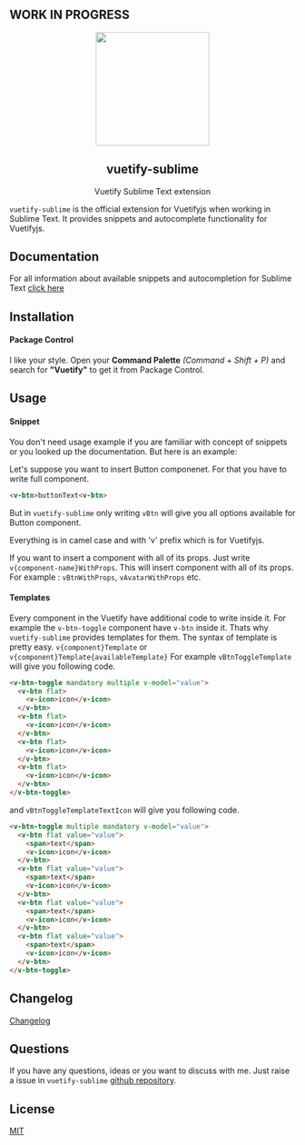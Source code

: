 ## WORK IN PROGRESS

<p align="center">
  <img height="200px"
  src="https://res.cloudinary.com/confidante/image/upload/v1520961320/logo_ew2tpg.png">
</p>

<h2 align="center">vuetify-sublime</h2>
<p align="center">Vuetify Sublime Text extension</p>

`vuetify-sublime` is the official extension for Vuetifyjs when working in Sublime Text. It provides snippets and autocomplete functionality for Vuetifyjs.

## Documentation

For all information about available snippets and autocompletion for Sublime Text [click here](https://github.com/vuetifyjs/vuetify-sublime/blob/master/documentation.md)

## Installation

#### Package Control

I like your style. Open your **Command Palette** _(Command + Shift + P)_ and search for **"Vuetify"** to get it from Package Control.

## Usage

#### Snippet

You don't need usage example if you are familiar with concept of snippets or you looked up the documentation. But here is an example:

Let's suppose you want to insert Button componenet. For that you have to write full component.

```HTML
<v-btn>buttonText<v-btn>
```

But in `vuetify-sublime` only writing `vBtn` will give you all options available for Button component.

Everything is in camel case and with 'v' prefix which is for Vuetifyjs.

If you want to insert a component with all of its props. Just write `v{component-name}WithProps`. This will insert component with all of its props. For example : `vBtnWithProps`, `vAvatarWithProps` etc.

#### Templates

Every component in the Vuetify have additional code to write inside it. For example the `v-btn-toggle` component have `v-btn` inside it. Thats why `vuetify-sublime` provides templates for them.
The syntax of template is pretty easy. `v{component}Template` or `v{component}Template{availableTemplate}`
For example `vBtnToggleTemplate` will give you following code.

```HTML
<v-btn-toggle mandatory multiple v-model="value">
  <v-btn flat>
    <v-icon>icon</v-icon>
  </v-btn>
  <v-btn flat>
    <v-icon>icon</v-icon>
  </v-btn>
  <v-btn flat>
    <v-icon>icon</v-icon>
  </v-btn>
  <v-btn flat>
    <v-icon>icon</v-icon>
  </v-btn>
</v-btn-toggle>
```

and `vBtnToggleTemplateTextIcon` will give you following code.

```HTML
<v-btn-toggle multiple mandatory v-model="value">
  <v-btn flat value="value">
    <span>text</span>
    <v-icon>icon</v-icon>
  </v-btn>
  <v-btn flat value="value">
    <span>text</span>
    <v-icon>icon</v-icon>
  </v-btn>
  <v-btn flat value="value">
    <span>text</span>
    <v-icon>icon</v-icon>
  </v-btn>
  <v-btn flat value="value">
    <span>text</span>
    <v-icon>icon</v-icon>
  </v-btn>
</v-btn-toggle>
```

## Changelog

<a href="https://github.com/vuetifyjs/vuetify-sublime/blob/master/CHANGELOG.md" target="_blank">Changelog</a>

## Questions

If you have any questions, ideas or you want to discuss with me. Just raise a issue in `vuetify-sublime` [github repository](https://github.com/vuetifyjs/vuetify-sublime/issues).

## License

[MIT](https://github.com/vuetifyjs/vuetify-sublime/blob/master/LICENSE)
